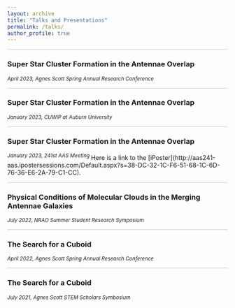 ```yaml
---
layout: archive
title: "Talks and Presentations"
permalink: /talks/
author_profile: true
---
```

<hr style = 'background-color:#CCCAC9  ; border-width:0; color:#CCCAC9; height:1px; width:100%;' />
<h3> Super Star Cluster Formation in the Antennae Overlap </h3>
<sup> <i>April 2023, Agnes Scott Spring Annual Research Conference </i> </sup> 

<hr style = 'background-color:#CCCAC9  ; border-width:0; color:#CCCAC9; height:1px; width:100%;' />
<h3> Super Star Cluster Formation in the Antennae Overlap </h3>
<sup> <i>January 2023, CUWiP at Auburn University </i> </sup> 

<hr style = 'background-color:#CCCAC9  ; border-width:0; color:#CCCAC9; height:1px; width:100%;' />
<h3> Super Star Cluster Formation in the Antennae Overlap </h3>
<sup> <i>January 2023, 241st AAS Meeting </i> </sup>   
Here is a link to the [iPoster](http://aas241-aas.ipostersessions.com/Default.aspx?s=38-DC-32-1C-F6-51-68-1C-6D-76-36-E6-2A-79-C1-CC).
<br> 
<hr style = 'background-color:#CCCAC9  ; border-width:0; color:#CCCAC9; height:1px; width:100%;' />
<h3> Physical Conditions of Molecular Clouds in the Merging Antennae Galaxies </h3>
<sup> <i>July 2022, NRAO Summer Student Research Symposium</i> </sup> 
<br> 
<hr style = 'background-color:#CCCAC9  ; border-width:0; color:#CCCAC9; height:1px; width:100%;' />
<h3> The Search for a Cuboid </h3>
<sup> <i>April 2022, Agnes Scott Spring Annual Research Conference</i> </sup> 
<br>
<hr style = 'background-color:#CCCAC9  ; border-width:0; color:#CCCAC9; height:1px; width:100%;' />
<h3> The Search for a Cuboid </h3>
<sup> <i>July 2021, Agnes Scott STEM Scholars Symbosium</i> </sup> 

